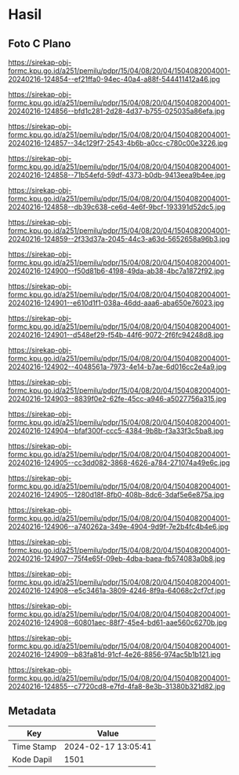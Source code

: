# Hasil

## Foto C Plano

https://sirekap-obj-formc.kpu.go.id/a251/pemilu/pdpr/15/04/08/20/04/1504082004001-20240216-124854--ef21ffa0-94ec-40a4-a88f-544411412a46.jpg

https://sirekap-obj-formc.kpu.go.id/a251/pemilu/pdpr/15/04/08/20/04/1504082004001-20240216-124856--bfd1c281-2d28-4d37-b755-025035a86efa.jpg

https://sirekap-obj-formc.kpu.go.id/a251/pemilu/pdpr/15/04/08/20/04/1504082004001-20240216-124857--34c129f7-2543-4b6b-a0cc-c780c00e3226.jpg

https://sirekap-obj-formc.kpu.go.id/a251/pemilu/pdpr/15/04/08/20/04/1504082004001-20240216-124858--71b54efd-59df-4373-b0db-9413eea9b4ee.jpg

https://sirekap-obj-formc.kpu.go.id/a251/pemilu/pdpr/15/04/08/20/04/1504082004001-20240216-124858--db39c638-ce6d-4e6f-9bcf-193391d52dc5.jpg

https://sirekap-obj-formc.kpu.go.id/a251/pemilu/pdpr/15/04/08/20/04/1504082004001-20240216-124859--2f33d37a-2045-44c3-a63d-5652658a96b3.jpg

https://sirekap-obj-formc.kpu.go.id/a251/pemilu/pdpr/15/04/08/20/04/1504082004001-20240216-124900--f50d81b6-4198-49da-ab38-4bc7a1872f92.jpg

https://sirekap-obj-formc.kpu.go.id/a251/pemilu/pdpr/15/04/08/20/04/1504082004001-20240216-124901--e610d1f1-038a-46dd-aaa6-aba650e76023.jpg

https://sirekap-obj-formc.kpu.go.id/a251/pemilu/pdpr/15/04/08/20/04/1504082004001-20240216-124901--d548ef29-f54b-44f6-9072-2f6fc94248d8.jpg

https://sirekap-obj-formc.kpu.go.id/a251/pemilu/pdpr/15/04/08/20/04/1504082004001-20240216-124902--4048561a-7973-4e14-b7ae-6d016cc2e4a9.jpg

https://sirekap-obj-formc.kpu.go.id/a251/pemilu/pdpr/15/04/08/20/04/1504082004001-20240216-124903--8839f0e2-62fe-45cc-a946-a5027756a315.jpg

https://sirekap-obj-formc.kpu.go.id/a251/pemilu/pdpr/15/04/08/20/04/1504082004001-20240216-124904--bfaf300f-ccc5-4384-9b8b-f3a33f3c5ba8.jpg

https://sirekap-obj-formc.kpu.go.id/a251/pemilu/pdpr/15/04/08/20/04/1504082004001-20240216-124905--cc3dd082-3868-4626-a784-271074a49e6c.jpg

https://sirekap-obj-formc.kpu.go.id/a251/pemilu/pdpr/15/04/08/20/04/1504082004001-20240216-124905--1280d18f-8fb0-408b-8dc6-3daf5e6e875a.jpg

https://sirekap-obj-formc.kpu.go.id/a251/pemilu/pdpr/15/04/08/20/04/1504082004001-20240216-124906--a740262a-349e-4904-9d9f-7e2b4fc4b4e6.jpg

https://sirekap-obj-formc.kpu.go.id/a251/pemilu/pdpr/15/04/08/20/04/1504082004001-20240216-124907--75f4e65f-09eb-4dba-baea-fb574083a0b8.jpg

https://sirekap-obj-formc.kpu.go.id/a251/pemilu/pdpr/15/04/08/20/04/1504082004001-20240216-124908--e5c3461a-3809-4246-8f9a-64068c2cf7cf.jpg

https://sirekap-obj-formc.kpu.go.id/a251/pemilu/pdpr/15/04/08/20/04/1504082004001-20240216-124908--60801aec-88f7-45e4-bd61-aae560c6270b.jpg

https://sirekap-obj-formc.kpu.go.id/a251/pemilu/pdpr/15/04/08/20/04/1504082004001-20240216-124909--b83fa81d-91cf-4e26-8856-974ac5b1b121.jpg

https://sirekap-obj-formc.kpu.go.id/a251/pemilu/pdpr/15/04/08/20/04/1504082004001-20240216-124855--c7720cd8-e7fd-4fa8-8e3b-31380b321d82.jpg


## Metadata

| Key        | Value               |
| ---------- | ------------------- |
| Time Stamp | 2024-02-17 13:05:41 |
| Kode Dapil | 1501                |



